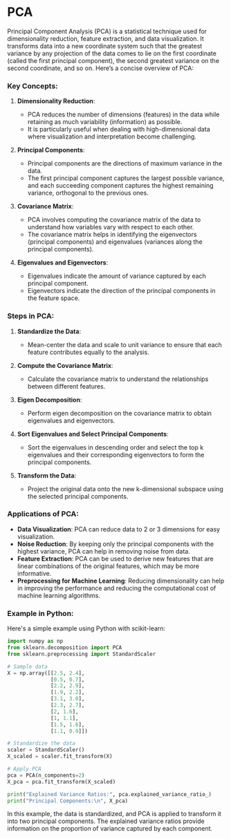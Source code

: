 # PCA
Principal Component Analysis (PCA) is a statistical technique used for dimensionality reduction, feature extraction, and data visualization. It transforms data into a new coordinate system such that the greatest variance by any projection of the data comes to lie on the first coordinate (called the first principal component), the second greatest variance on the second coordinate, and so on. Here’s a concise overview of PCA:

### Key Concepts:

1. **Dimensionality Reduction**:
   - PCA reduces the number of dimensions (features) in the data while retaining as much variability (information) as possible.
   - It is particularly useful when dealing with high-dimensional data where visualization and interpretation become challenging.

2. **Principal Components**:
   - Principal components are the directions of maximum variance in the data.
   - The first principal component captures the largest possible variance, and each succeeding component captures the highest remaining variance, orthogonal to the previous ones.

3. **Covariance Matrix**:
   - PCA involves computing the covariance matrix of the data to understand how variables vary with respect to each other.
   - The covariance matrix helps in identifying the eigenvectors (principal components) and eigenvalues (variances along the principal components).

4. **Eigenvalues and Eigenvectors**:
   - Eigenvalues indicate the amount of variance captured by each principal component.
   - Eigenvectors indicate the direction of the principal components in the feature space.

### Steps in PCA:

1. **Standardize the Data**:
   - Mean-center the data and scale to unit variance to ensure that each feature contributes equally to the analysis.

2. **Compute the Covariance Matrix**:
   - Calculate the covariance matrix to understand the relationships between different features.

3. **Eigen Decomposition**:
   - Perform eigen decomposition on the covariance matrix to obtain eigenvalues and eigenvectors.

4. **Sort Eigenvalues and Select Principal Components**:
   - Sort the eigenvalues in descending order and select the top k eigenvalues and their corresponding eigenvectors to form the principal components.

5. **Transform the Data**:
   - Project the original data onto the new k-dimensional subspace using the selected principal components.

### Applications of PCA:

- **Data Visualization**: PCA can reduce data to 2 or 3 dimensions for easy visualization.
- **Noise Reduction**: By keeping only the principal components with the highest variance, PCA can help in removing noise from data.
- **Feature Extraction**: PCA can be used to derive new features that are linear combinations of the original features, which may be more informative.
- **Preprocessing for Machine Learning**: Reducing dimensionality can help in improving the performance and reducing the computational cost of machine learning algorithms.

### Example in Python:

Here's a simple example using Python with scikit-learn:

```python
import numpy as np
from sklearn.decomposition import PCA
from sklearn.preprocessing import StandardScaler

# Sample data
X = np.array([[2.5, 2.4],
              [0.5, 0.7],
              [2.2, 2.9],
              [1.9, 2.2],
              [3.1, 3.0],
              [2.3, 2.7],
              [2, 1.6],
              [1, 1.1],
              [1.5, 1.6],
              [1.1, 0.9]])

# Standardize the data
scaler = StandardScaler()
X_scaled = scaler.fit_transform(X)

# Apply PCA
pca = PCA(n_components=2)
X_pca = pca.fit_transform(X_scaled)

print("Explained Variance Ratios:", pca.explained_variance_ratio_)
print("Principal Components:\n", X_pca)
```

In this example, the data is standardized, and PCA is applied to transform it into two principal components. The explained variance ratios provide information on the proportion of variance captured by each component.
